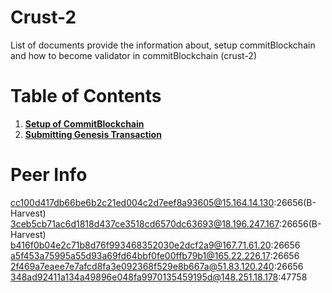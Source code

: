 # Crust-2

List of documents provide the information about, setup commitBlockchain and how to become validator in commitBlockchain (crust-2)

# Table of Contents

1. **[Setup of CommitBlockchain](./documents/1.setup.md)**
2. **[Submitting Genesis Transaction](./documents/2.gentx.md)**

# Peer Info

cc100d417db66be6b2c21ed004c2d7eef8a93605@15.164.14.130:26656(B-Harvest)
3ceb5cb71ac6d1818d437ce3518cd6570dc63693@18.196.247.167:26656(B-Harvest)
b416f0b04e2c71b8d76f993468352030e2dcf2a9@167.71.61.20:26656
a5f453a75995a55d93a69fd64bbf0fe00ffb79b1@165.22.226.17:26656
2f469a7eaee7e7afcd8fa3e092368f529e8b667a@51.83.120.240:26656
348ad92411a134a49896e048fa9970135459195d@148.251.18.178:47758
